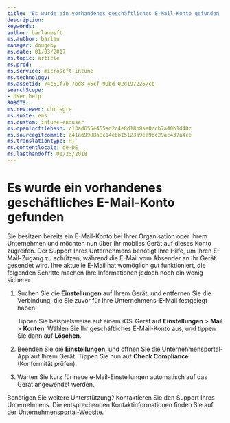 ```yaml
---
title: "Es wurde ein vorhandenes geschäftliches E-Mail-Konto gefunden | Microsoft-Dokumentation"
description: 
keywords: 
author: barlanmsft
ms.author: barlan
manager: dougeby
ms.date: 01/03/2017
ms.topic: article
ms.prod: 
ms.service: microsoft-intune
ms.technology: 
ms.assetid: 74c51f7b-7bd8-45cf-99bd-02d1972267cb
searchScope:
- User help
ROBOTS: 
ms.reviewer: chrisgre
ms.suite: ems
ms.custom: intune-enduser
ms.openlocfilehash: c13ad655e455ad2c4e8d18b8ae0ccb7a40b1d40c
ms.sourcegitcommit: a41ad9988a8c14e6b15123a9ea9bc29ac437a4ce
ms.translationtype: HT
ms.contentlocale: de-DE
ms.lasthandoff: 01/25/2018
---
```

# <a name="an-existing-company-email-account-was-found"></a>Es wurde ein vorhandenes geschäftliches E-Mail-Konto gefunden

Sie besitzen bereits ein E-Mail-Konto bei Ihrer Organisation oder Ihrem Unternehmen und möchten nun über Ihr mobiles Gerät auf dieses Konto zugreifen. Der Support Ihres Unternehmens benötigt Ihre Hilfe, um Ihren E-Mail-Zugang zu schützen, während die E-Mail vom Absender an Ihr Gerät gesendet wird. Ihre aktuelle E-Mail hat womöglich gut funktioniert, die folgenden Schritte machen Ihre Informationen jedoch noch ein wenig sicherer.

1.  Suchen Sie die **Einstellungen** auf Ihrem Gerät, und entfernen Sie die Verbindung, die Sie zuvor für Ihre Unternehmens-E-Mail festgelegt haben.

    Tippen Sie beispielsweise auf einem iOS-Gerät auf **Einstellungen** > **Mail** > **Konten**. Wählen Sie Ihr geschäftliches E-Mail-Konto aus, und tippen Sie dann auf **Löschen**.

2.  Beenden Sie die **Einstellungen**, und öffnen Sie die Unternehmensportal-App auf Ihrem Gerät. Tippen Sie nun auf **Check Compliance** (Konformität prüfen).

3.  Warten Sie kurz für neue e-Mail-Einstellungen automatisch auf das Gerät angewendet werden.

Benötigen Sie weitere Unterstützung? Kontaktieren Sie den Support Ihres Unternehmens. Die entsprechenden Kontaktinformationen finden Sie auf der [Unternehmensportal-Website](https://portal.manage.microsoft.com#HelpDeskDialog).
